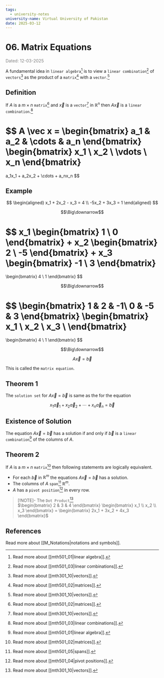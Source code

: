 ```yaml
---
tags:
  - university-notes
university-name: Virtual University of Pakistan
date: 2025-03-12
---
```


# 06. Matrix Equations

<span style="color: gray;">Dated: 12-03-2025</span>

A fundamental idea in `linear algebra`[^1] is to view a `linear combination`[^2] of `vectors`[^3] as the product of a `matrix`[^4] with a `vector`.[^3]

## Definition

If $A$ is a $m \times n$ `matrix`[^4] and $\vec x$ is a `vector`[^3] in $\mathbb R^n$ then $A\vec x$ is a `linear combination`.[^2]

$$
A \vec x =
\begin{bmatrix}
	a_1 & a_2 & \cdots & a_n
\end{bmatrix}
\begin{bmatrix}
	x_1 \\
	x_2 \\
	\vdots \\
	x_n
\end{bmatrix}
=
a_1x_1 + a_2x_2 + \cdots + a_nx_n
$$

## Example

$$
\begin{aligned}
	x_1 + 2x_2 - x_3 = 4 \\
	-5x_2 + 3x_3 = 1
\end{aligned}
$$

$$\Big\downarrow$$

$$
x_1
\begin{bmatrix}
	1 \\
	0
\end{bmatrix}
+
x_2
\begin{bmatrix}
	2 \\
	-5
\end{bmatrix}
+
x_3
\begin{bmatrix}
	-1 \\
	3
\end{bmatrix}
=
\begin{bmatrix}
	4 \\
	1
\end{bmatrix}
$$

$$\Big\downarrow$$

$$
\begin{bmatrix}
	1 & 2 & -1\\
	0 & -5 & 3
\end{bmatrix}
\begin{bmatrix}
	x_1 \\
	x_2 \\
	x_3 \\
\end{bmatrix}
=
\begin{bmatrix}
	4 \\
	1
\end{bmatrix}
$$

$$\Big\downarrow$$

$$A \vec x = \vec b$$

This is called the `matrix equation`.

## Theorem 1

The `solution set` for $A \vec x = \vec b$ is same as the for the equation  

$$x_1 \vec a_1 + x_2 \vec a_2 + \cdots + x_n \vec a_n = \vec b$$

## Existence of Solution

The equation $A \vec x = \vec b$ has a solution if and only if $\vec b$ is a `linear combination`[^1] of the columns of $A$.

## Theorem 2

If $A$ is a $m \times n$ `matrix`[^4] then following statements are logically equivalent.

- For each $\vec b$ in $\mathbb R^m$ the equations $A \vec x = \vec b$ has a solution.
- The columns of $A$ `span`[^5] $\mathbb R^m$.
- $A$ has a `pivot position`[^6] in every row.

> [!NOTE]- The `Dot Product`[^3]  
> $\begin{bmatrix} 2 & 3 & 4 \end{bmatrix} \begin{bmatrix} x_1 \\ x_2 \\ x_3 \end{bmatrix} = \begin{bmatrix} 2x_1 + 3x_2 + 4x_3 \end{bmatrix}$

## References

Read more about [[M_Notations|notations and symbols]].

[^1]: Read more about [[mth501_01|linear algebra]].
[^2]: Read more about [[mth501_03|linear combinations]].
[^3]: Read more about [[mth301_10|vectors]].
[^4]: Read more about [[mth501_02|matrices]].
[^5]: Read more about [[mth501_05|spans]].
[^6]: Read more about [[mth501_04|pivot positions]].